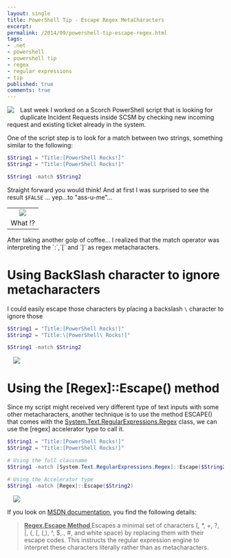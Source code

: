 ```yaml
---
layout: single
title: PowerShell Tip - Escape Regex MetaCharacters
excerpt: 
permalink: /2014/09/powershell-tip-escape-regex.html
tags: 
- .net
- powershell
- powershell tip
- regex
- regular expressions
- tip
published: true
comments: true
---
```



<a href="{{ site.url }}/images/2014/20140928_PowerShell_Tip_-_Escape_Regex_MetaCharacters/powershell_logo__1414163941__-144x109.png" imageanchor="1" style="clear: left; float: left; margin-bottom: 1em; margin-right: 1em;"><img border="0" src="{{ site.url }}/images/2014/20140928_PowerShell_Tip_-_Escape_Regex_MetaCharacters/powershell_logo__1414163941__-144x109.png" /></a>
Last week I worked on a Scorch PowerShell script that is looking for duplicate Incident Requests inside SCSM by checking new incoming request and existing ticket already in the system.

One of the script step is to look for a match between two strings, something similar to the following:

```powershell
$String1 = "Title:[PowerShell Rocks!]"
$String2 = "Title:[PowerShell Rocks!]"

$String1 -match $String2
```

Straight forward you would think! And at first I was surprised to see the result `$FALSE` ... yep...to "ass-u-me"...

<table align="center" cellpadding="0" cellspacing="0" class="tr-caption-container" style="margin-left: auto; margin-right: auto; text-align: center;"><tbody><tr><td style="text-align: center;"><a href="{{ site.url }}/images/2014/20140928_PowerShell_Tip_-_Escape_Regex_MetaCharacters/string_match_string__1798984695__-692x170.png" imageanchor="1" style="margin-left: auto; margin-right: auto;"><img border="0" src="{{ site.url }}/images/2014/20140928_PowerShell_Tip_-_Escape_Regex_MetaCharacters/string_match_string__1798984695__-692x170.png" /></a></td></tr><tr><td class="tr-caption" style="text-align: center;">What !?</td></tr></tbody></table>
After taking another golp of coffee... I realized that the match operator was interpreting the `:`,`[` and `]` as regex metacharacters.

# Using BackSlash character to ignore metacharacters

I could easily escape those characters by placing a backslash `\` character to ignore those

```powershell
$String1 = "Title:[PowerShell Rocks!]"
$String2 = "Title:\[PowerShell\ Rocks!]"

$String1 -match $String2
```

<a href="{{ site.url }}/images/2014/20140928_PowerShell_Tip_-_Escape_Regex_MetaCharacters/2014-09-29_21-40-22__1259397774__-692x170.png" imageanchor="1" style="margin-left: 1em; margin-right: 1em;"><img border="0" src="{{ site.url }}/images/2014/20140928_PowerShell_Tip_-_Escape_Regex_MetaCharacters/2014-09-29_21-40-22__1259397774__-692x170.png" /></a>


# Using the [Regex]::Escape() method

Since my script might received very different type of text inputs with some other metacharacters, another technique is to use the method ESCAPE() that comes with the <a href="http://msdn.microsoft.com/en-us/library/system.text.regularexpressions.regex(v=vs.110).aspx" target="_blank">System.Text.RegularExpressions.Regex</a> class, we can use the [regex] accelerator type to call it.

```powershell
$String1 = "Title:[PowerShell Rocks!]"
$String2 = "Title:[PowerShell Rocks!]"

# Using the full classname
$String1 -match [System.Text.RegularExpressions.Regex]::Escape($String2)

# Using the Accelerator type
$String1 -match [Regex]::Escape($String2)
```

<a href="{{ site.url }}/images/2014/20140928_PowerShell_Tip_-_Escape_Regex_MetaCharacters/string_match_Regex_Escape_string3__1669152075__-692x234.png" imageanchor="1" style="margin-left: 1em; margin-right: 1em;"><img border="0" src="{{ site.url }}/images/2014/20140928_PowerShell_Tip_-_Escape_Regex_MetaCharacters/string_match_Regex_Escape_string3__1669152075__-692x234.png" /></a>

If you look on <a href="http://msdn.microsoft.com/en-us/library/system.text.regularexpressions.regex.escape(v=vs.110).aspx" target="_blank">MSDN documentation</a>, you find the following details:

> <b><u>Regex.Escape Method </u></b>
Escapes a minimal set of characters (\, *, +, ?, |, {, [, (,), ^, $,., #, and white space) by replacing them with their escape codes. This instructs the regular expression engine to interpret these characters literally rather than as metacharacters.